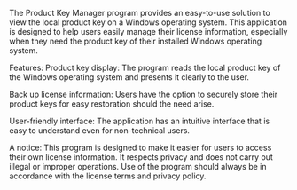 The Product Key Manager program provides an easy-to-use solution to view the local product key on a Windows operating system. This application is designed to help users easily manage their license information, especially when they need the product key of their installed Windows operating system.


Features:
Product key display: The program reads the local product key of the Windows operating system and presents it clearly to the user.

Back up license information: Users have the option to securely store their product keys for easy restoration should the need arise.

User-friendly interface: The application has an intuitive interface that is easy to understand even for non-technical users.


A notice:
This program is designed to make it easier for users to access their own license information. It respects privacy and does not carry out illegal or improper operations. Use of the program should always be in accordance with the license terms and privacy policy.
